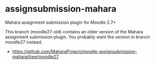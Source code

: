 assignsubmission-mahara
============================

Mahara assignment submission plugin for Moodle 2.7+

This branch (moodle27-old) contains an older version of the Mahara assignment submission plugin. You probably want the version in branch moodle27 instead.
* https://github.com/MaharaProject/moodle-assignsubmission-mahara/tree/moodle27
